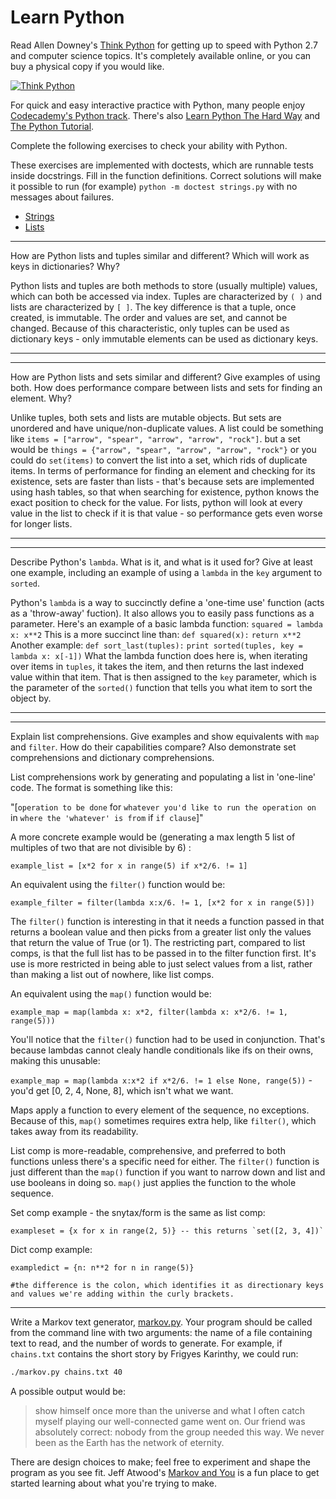 # Learn Python

Read Allen Downey's [Think Python](http://www.greenteapress.com/thinkpython/) for getting up to speed with Python 2.7 and computer science topics. It's completely available online, or you can buy a physical copy if you would like.

[![Think Python](img/think_python.png)](http://www.greenteapress.com/thinkpython/)

For quick and easy interactive practice with Python, many people enjoy [Codecademy's Python track](http://www.codecademy.com/en/tracks/python). There's also [Learn Python The Hard Way](http://learnpythonthehardway.org/book/) and [The Python Tutorial](https://docs.python.org/2/tutorial/).

Complete the following exercises to check your ability with Python.

These exercises are implemented with doctests, which are runnable tests inside docstrings. Fill in the function definitions. Correct solutions will make it possible to run (for example) `python -m doctest strings.py` with no messages about failures.

 * [Strings](python/strings.py)
 * [Lists](python/lists.py)


---

How are Python lists and tuples similar and different? Which will work as keys in dictionaries? Why?

Python lists and tuples are both methods to store (usually multiple) values, which can both be accessed via index. Tuples are characterized by `( )` and lists are characterized by `[ ]`. The key difference is that a tuple, once created, is immutable. The order and values are set, and cannot be changed. Because of this characteristic, only tuples can be used as dictionary keys - only immutable elements can be used as dictionary keys.

---


---

How are Python lists and sets similar and different? Give examples of using both. How does performance compare between lists and sets for finding an element. Why?

Unlike tuples, both sets and lists are mutable objects. But sets are unordered and have unique/non-duplicate values. A list could be something like `items = ["arrow", "spear", "arrow", "arrow", "rock"]`. but a set would be `things = {"arrow", "spear", "arrow", "arrow", "rock"}` or you could do `set(items)` to convert the list into a set, which rids of duplicate items.
In terms of performance for finding an element and checking for its existence, sets are faster than lists - that's because sets are implemented using hash tables, so that when searching for existence, python knows the exact position to check for the value. For lists, python will look at every value in the list to check if it is that value - so performance gets even worse for longer lists.

---


---

Describe Python's `lambda`. What is it, and what is it used for? Give at least one example, including an example of using a `lambda` in the `key` argument to `sorted`.

Python's `lambda` is a way to succinctly define a 'one-time use' function (acts as a 'throw-away' fuction). It also allows you to easily pass functions as a parameter.
Here's an example of a basic lambda function: 
`squared = lambda x: x**2`
This is a more succinct line than:
`def squared(x):`
   `return x**2`
Another example:
`def sort_last(tuples):`
    `print sorted(tuples, key = lambda x: x[-1])`
What the lambda function does here is, when iterating over items in `tuples`, it takes the item, and then returns the last indexed value within that item. That is then assigned to the `key` parameter, which is the parameter of the `sorted()` function that tells you what item to sort the object by.


---


---

Explain list comprehensions. Give examples and show equivalents with `map` and `filter`. How do their capabilities compare? Also demonstrate set comprehensions and dictionary comprehensions.

List comprehensions work by generating and populating a list in 'one-line' code. The format is something like this:

"[`operation to be done` for `whatever you'd like to run the operation on` in `where the 'whatever' is from` if `if clause`]"

A more concrete example would be (generating a max length 5 list of multiples of two that are not divisible by 6) :

    example_list = [x*2 for x in range(5) if x*2/6. != 1]
    
An equivalent using the `filter()` function would be:

    example_filter = filter(lambda x:x/6. != 1, [x*2 for x in range(5)])
    
The `filter()` function is interesting in that it needs a function passed in that returns a boolean value and then picks from a greater list only the values that return the value of True (or 1). The restricting part, compared to list comps, is that the full list has to be passed in to the filter function first. It's use is more restricted in being able to just select values from a list, rather than making a list out of nowhere, like list comps. 

An equivalent using the `map()` function would be:

    example_map = map(lambda x: x*2, filter(lambda x: x*2/6. != 1, range(5)))
    
You'll notice that the `filter()` function had to be used in conjunction. That's because lambdas cannot clealy handle conditionals like ifs on their owns, making this unusable: 

`example_map = map(lambda x:x*2 if x*2/6. != 1 else None, range(5))` - you'd get [0, 2, 4, None, 8], which isn't what we want.

Maps apply a function to every element of the sequence, no exceptions. Because of this, `map()` sometimes requires extra help, like `filter()`, which takes away from its readability.

List comp is more-readable, comprehensive, and preferred to both functions unless there's a specific need for either. The `filter()` function is just different than the `map()` function if you want to narrow down and list and use booleans in doing so. `map()` just applies the function to the whole sequence.

Set comp example - the snytax/form is the same as list comp:

    exampleset = {x for x in range(2, 5)} -- this returns `set([2, 3, 4])`
    
Dict comp example:

    exampledict = {n: n**2 for n in range(5)}
    
    #the difference is the colon, which identifies it as directionary keys and values we're adding within the curly brackets. 


---


Write a Markov text generator, [markov.py](python/markov.py). Your program should be called from the command line with two arguments: the name of a file containing text to read, and the number of words to generate. For example, if `chains.txt` contains the short story by Frigyes Karinthy, we could run:

```bash
./markov.py chains.txt 40
```

A possible output would be:

> show himself once more than the universe and what I often catch myself playing our well-connected game went on. Our friend was absolutely correct: nobody from the group needed this way. We never been as the Earth has the network of eternity.

There are design choices to make; feel free to experiment and shape the program as you see fit. Jeff Atwood's [Markov and You](http://blog.codinghorror.com/markov-and-you/) is a fun place to get started learning about what you're trying to make.

